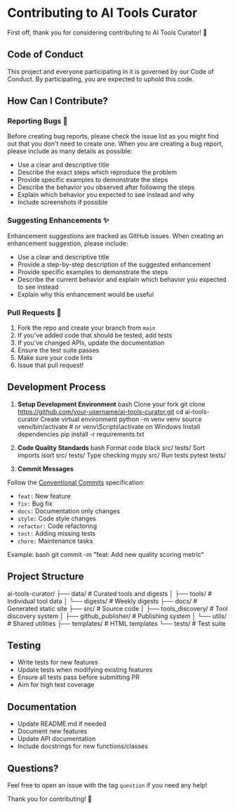 # Contributing to AI Tools Curator

First off, thank you for considering contributing to AI Tools Curator! 🎉

## Code of Conduct

This project and everyone participating in it is governed by our Code of Conduct. By participating, you are expected to uphold this code.

## How Can I Contribute?

### Reporting Bugs 🐛

Before creating bug reports, please check the issue list as you might find out that you don't need to create one. When you are creating a bug report, please include as many details as possible:

* Use a clear and descriptive title
* Describe the exact steps which reproduce the problem
* Provide specific examples to demonstrate the steps
* Describe the behavior you observed after following the steps
* Explain which behavior you expected to see instead and why
* Include screenshots if possible

### Suggesting Enhancements ✨

Enhancement suggestions are tracked as GitHub issues. When creating an enhancement suggestion, please include:

* Use a clear and descriptive title
* Provide a step-by-step description of the suggested enhancement
* Provide specific examples to demonstrate the steps
* Describe the current behavior and explain which behavior you expected to see instead
* Explain why this enhancement would be useful

### Pull Requests 🚀

1. Fork the repo and create your branch from `main`
2. If you've added code that should be tested, add tests
3. If you've changed APIs, update the documentation
4. Ensure the test suite passes
5. Make sure your code lints
6. Issue that pull request!

## Development Process

1. **Setup Development Environment**
bash
Clone your fork
git clone https://github.com/your-username/ai-tools-curator.git
cd ai-tools-curator
Create virtual environment
python -m venv venv
source venv/bin/activate # or venv\Scripts\activate on Windows
Install dependencies
pip install -r requirements.txt

2. **Code Quality Standards**
bash
Format code
black src/ tests/
Sort imports
isort src/ tests/
Type checking
mypy src/
Run tests
pytest tests/

3. **Commit Messages**

Follow the [Conventional Commits](https://www.conventionalcommits.org/) specification:

* `feat:` New feature
* `fix:` Bug fix
* `docs:` Documentation only changes
* `style:` Code style changes
* `refactor:` Code refactoring
* `test:` Adding missing tests
* `chore:` Maintenance tasks

Example:
bash
git commit -m "feat: Add new quality scoring metric"

## Project Structure
ai-tools-curator/
├── data/ # Curated tools and digests
│ ├── tools/ # Individual tool data
│ └── digests/ # Weekly digests
├── docs/ # Generated static site
├── src/ # Source code
│ ├── tools_discovery/ # Tool discovery system
│ ├── github_publisher/ # Publishing system
│ └── utils/ # Shared utilities
├── templates/ # HTML templates
└── tests/ # Test suite

## Testing

* Write tests for new features
* Update tests when modifying existing features
* Ensure all tests pass before submitting PR
* Aim for high test coverage

## Documentation

* Update README.md if needed
* Document new features
* Update API documentation
* Include docstrings for new functions/classes

## Questions?

Feel free to open an issue with the tag `question` if you need any help!

Thank you for contributing! 🙏